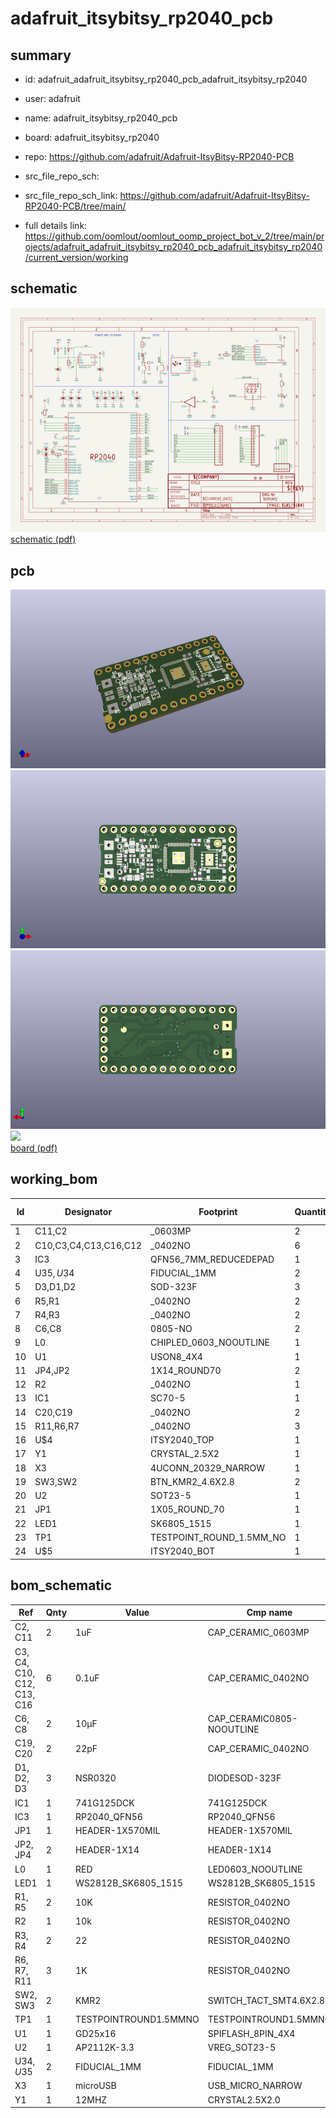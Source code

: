 # adafruit_itsybitsy_rp2040_pcb
 
## summary 
* id: adafruit_adafruit_itsybitsy_rp2040_pcb_adafruit_itsybitsy_rp2040
* user: adafruit
* name: adafruit_itsybitsy_rp2040_pcb
* board: adafruit_itsybitsy_rp2040
* repo: https://github.com/adafruit/Adafruit-ItsyBitsy-RP2040-PCB



* src_file_repo_sch: 
* src_file_repo_sch_link: https://github.com/adafruit/Adafruit-ItsyBitsy-RP2040-PCB/tree/main/
* full details link: https://github.com/oomlout/oomlout_oomp_project_bot_v_2/tree/main/projects/adafruit_adafruit_itsybitsy_rp2040_pcb_adafruit_itsybitsy_rp2040/current_version/working  

## schematic  
![](working_schematic_600.png)  
[schematic (pdf)](working_schematic.pdf)  

## pcb  
![](working_3d_600.png) 
![](working_3d_front_600.png)  
![](working_3d_back_600.png)  
![](working_600.png)  
[board (pdf)](working.pdf)  

## working_bom
| Id | Designator | Footprint | Quantity | Designation | Supplier and ref |  | None | 
| --- | --- | --- | --- | --- | --- | --- | --- | 
| 1 | C11,C2 | _0603MP | 2 | 1uF |  |  | [''] | 
| 2 | C10,C3,C4,C13,C16,C12 | _0402NO | 6 | 0.1uF |  |  | [''] | 
| 3 | IC3 | QFN56_7MM_REDUCEDEPAD | 1 | RP2040_QFN56 |  |  | [''] | 
| 4 | U$35,U$34 | FIDUCIAL_1MM | 2 | FIDUCIAL_1MM |  |  | [''] | 
| 5 | D3,D1,D2 | SOD-323F | 3 | NSR0320 |  |  | [''] | 
| 6 | R5,R1 | _0402NO | 2 | 10K |  |  | [''] | 
| 7 | R4,R3 | _0402NO | 2 | 22 |  |  | [''] | 
| 8 | C6,C8 | 0805-NO | 2 | 10µF |  |  | [''] | 
| 9 | L0 | CHIPLED_0603_NOOUTLINE | 1 | RED |  |  | [''] | 
| 10 | U1 | USON8_4X4 | 1 | GD25x16 |  |  | [''] | 
| 11 | JP4,JP2 | 1X14_ROUND70 | 2 |  |  |  | [''] | 
| 12 | R2 | _0402NO | 1 | 10k |  |  | [''] | 
| 13 | IC1 | SC70-5 | 1 | 74HCT1G125DBV |  |  | [''] | 
| 14 | C20,C19 | _0402NO | 2 | 22pF |  |  | [''] | 
| 15 | R11,R6,R7 | _0402NO | 3 | 1K |  |  | [''] | 
| 16 | U$4 | ITSY2040_TOP | 1 |  |  |  | [''] | 
| 17 | Y1 | CRYSTAL_2.5X2 | 1 | 12MHZ |  |  | [''] | 
| 18 | X3 | 4UCONN_20329_NARROW | 1 | microUSB |  |  | [''] | 
| 19 | SW3,SW2 | BTN_KMR2_4.6X2.8 | 2 | KMR2 |  |  | [''] | 
| 20 | U2 | SOT23-5 | 1 | AP2112K-3.3 |  |  | [''] | 
| 21 | JP1 | 1X05_ROUND_70 | 1 |  |  |  | [''] | 
| 22 | LED1 | SK6805_1515 | 1 | WS2812B_SK6805_1515 |  |  | [''] | 
| 23 | TP1 | TESTPOINT_ROUND_1.5MM_NO | 1 |  |  |  | [''] | 
| 24 | U$5 | ITSY2040_BOT | 1 |  |  |  | [''] | 


## bom_schematic
| Ref | Qnty | Value | Cmp name | Footprint | Description | Vendor | DNP | 
| --- | --- | --- | --- | --- | --- | --- | --- | 
| C2, C11 | 2 | 1uF | CAP_CERAMIC_0603MP | working:_0603MP |  |  |  | 
| C3, C4, C10, C12, C13, C16 | 6 | 0.1uF | CAP_CERAMIC_0402NO | working:_0402NO |  |  |  | 
| C6, C8 | 2 | 10µF | CAP_CERAMIC0805-NOOUTLINE | working:0805-NO |  |  |  | 
| C19, C20 | 2 | 22pF | CAP_CERAMIC_0402NO | working:_0402NO |  |  |  | 
| D1, D2, D3 | 3 | NSR0320 | DIODESOD-323F | working:SOD-323F |  |  |  | 
| IC1 | 1 | 741G125DCK | 741G125DCK | working:SC70-5 |  |  |  | 
| IC3 | 1 | RP2040_QFN56 | RP2040_QFN56 | working:QFN56_7MM_REDUCEDEPAD |  |  |  | 
| JP1 | 1 | HEADER-1X570MIL | HEADER-1X570MIL | working:1X05_ROUND_70 |  |  |  | 
| JP2, JP4 | 2 | HEADER-1X14 | HEADER-1X14 | working:1X14_ROUND70 |  |  |  | 
| L0 | 1 | RED | LED0603_NOOUTLINE | working:CHIPLED_0603_NOOUTLINE |  |  |  | 
| LED1 | 1 | WS2812B_SK6805_1515 | WS2812B_SK6805_1515 | working:SK6805_1515 |  |  |  | 
| R1, R5 | 2 | 10K | RESISTOR_0402NO | working:_0402NO |  |  |  | 
| R2 | 1 | 10k | RESISTOR_0402NO | working:_0402NO |  |  |  | 
| R3, R4 | 2 | 22 | RESISTOR_0402NO | working:_0402NO |  |  |  | 
| R6, R7, R11 | 3 | 1K | RESISTOR_0402NO | working:_0402NO |  |  |  | 
| SW2, SW3 | 2 | KMR2 | SWITCH_TACT_SMT4.6X2.8 | working:BTN_KMR2_4.6X2.8 |  |  |  | 
| TP1 | 1 | TESTPOINTROUND1.5MMNO | TESTPOINTROUND1.5MMNO | working:TESTPOINT_ROUND_1.5MM_NO |  |  |  | 
| U1 | 1 | GD25x16 | SPIFLASH_8PIN_4X4 | working:USON8_4X4 |  |  |  | 
| U2 | 1 | AP2112K-3.3 | VREG_SOT23-5 | working:SOT23-5 |  |  |  | 
| U$34, U$35 | 2 | FIDUCIAL_1MM | FIDUCIAL_1MM | working:FIDUCIAL_1MM |  |  |  | 
| X3 | 1 | microUSB | USB_MICRO_NARROW | working:4UCONN_20329_NARROW |  |  |  | 
| Y1 | 1 | 12MHZ | CRYSTAL2.5X2.0 | working:CRYSTAL_2.5X2 |  |  |  | 



